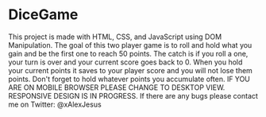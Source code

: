 # DiceGame
This project is made with HTML, CSS, and JavaScript using DOM Manipulation. The goal of this two player game is to roll and hold what you gain and be the first one to reach 50 points. The catch is if you roll a one, your turn is over and your current score goes back to 0. When you hold your current points it saves to your player score and you will not lose them points. Don't forget to hold whatever points you accumulate often. IF YOU ARE ON MOBILE BROWSER PLEASE CHANGE TO DESKTOP VIEW. RESPONSIVE DESIGN IS IN PROGRESS. If there are any bugs please contact me on Twitter: @xAlexJesus

